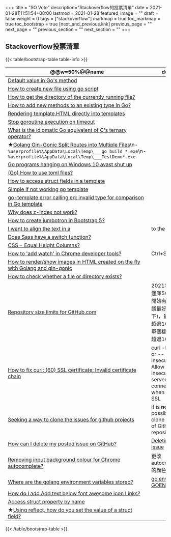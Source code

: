 +++
title = "SO Vote"
description="Stackoverflow的投票清單"
date = 2021-01-28T11:51:54+08:00
lastmod = 2021-01-28
featured_image = ""
draft = false
weight = 0
tags = ["stackoverflow"]
markmap = true
toc_markmap = true
toc_bootstrap = true
[next_and_previous.link]
previous_page = ""
next_page = ""
previous_section = ""
next_section = ""
+++


## Stackoverflow投票清單

{{< table/bootstrap-table table-info >}}

| @@w=50%@@name | desc |
| ---- | ---- |
| [Default value in Go's method]
| [How to create new file using go script]
[How to get the directory of the currently running file?] |
[How to add new methods to an existing type in Go?] |
[Rendering template.HTML directly into templates] |
[Stop goroutine execution on timeout] |
[What is the idiomatic Go equivalent of C's ternary operator?] |
★[Golang Gin-Gonic Split Routes into Multiple Files]\n- ``%userprofile%\AppData\Local\Temp\___go_build_*.exe``\n- ``%userprofile%\AppData\Local\Temp\___TestDemo*.exe`` |
[Go programs hanging on Windows 10 avast shut up] |
[(Go) How to use toml files?] |
[How to access struct fields in a template] |
[Simple if not working go template] |
[go-template error calling eq: invalid type for comparison in Go template] |
[Why does z-index not work?] |
[How to create jumbotron in Bootstrap 5?] |
[I want to align the text in a <td> to the top] |
[Does Sass have a switch function?] |
[CSS - Equal Height Columns?] |
[How to 'add watch' in Chrome developer tools?] | Ctrl+Shift+A
[How to render/show images in HTML created on the fly with Golang and gin-gonic] |
[How to check whether a file or directory exists?] |
[Repository size limits for GitHub.com] | 2021年，每個庫5GB以上開始有警告(建議最好在1GB下)，最多不可超過100GB，單個檔案不可超過100MB
[How to fix curl: (60) SSL certificate: Invalid certificate chain] | curl -k\n-k or --insecure Allow insecure server connections when using SSL
[Seeking a way to clone the issues for github projects] | It is **not** possible to clone issues of GitHub repositories.
[How can I delete my posted issue on GitHub?] | [Deleting an issue](https://docs.github.com/en/github/managing-your-work-on-github/deleting-an-issue)
[Removing input background colour for Chrome autocomplete?] | 更改autocomplete的顏色
[Where are the golang environment variables stored?] | [go env GOENV](https://stackoverflow.com/a/64021609)
[How do I add Add text below font awesome icon Links?] |
[Access struct property by name] |
★[Using reflect, how do you set the value of a struct field?] |


[Default value in Go's method]: https://stackoverflow.com/a/23650312/
[How to create new file using go script]: https://stackoverflow.com/a/46749116/
[How to get the directory of the currently running file?]: https://stackoverflow.com/a/53913521/
[How to convert interface{} to string?]: https://stackoverflow.com/a/27158543/
[How to add new methods to an existing type in Go?]: https://stackoverflow.com/a/28800807/
[Rendering template.HTML directly into templates]: https://stackoverflow.com/a/21435808/
[Stop goroutine execution on timeout]: https://stackoverflow.com/a/50579561/
[What is the idiomatic Go equivalent of C's ternary operator?]: https://stackoverflow.com/a/34636594/
[Golang Gin-Gonic Split Routes into Multiple Files]: https://stackoverflow.com/q/42967235/
[How do I list the public methods of a package in golang]: https://stackoverflow.com/q/41629293/
[Go programs hanging on Windows 10 avast shut up]: https://stackoverflow.com/a/34057027
[(Go) How to use toml files?]: https://stackoverflow.com/a/61209118
[How to access struct fields in a template]: https://stackoverflow.com/a/49230385
[Simple if not working go template]: https://stackoverflow.com/a/40495123
[go-template error calling eq: invalid type for comparison in Go template]: https://stackoverflow.com/a/51923491
[Why does z-index not work?]: https://stackoverflow.com/a/9191845
[How to create jumbotron in Bootstrap 5?]: https://stackoverflow.com/a/63142090
[I want to align the text in a <td> to the top]: https://stackoverflow.com/q/5671687
[Does Sass have a switch function?]: https://stackoverflow.com/a/33207817
[CSS - Equal Height Columns?]: https://stackoverflow.com/q/2114757
[How to 'add watch' in Chrome developer tools?]: https://stackoverflow.com/a/27247584
[How to render/show images in HTML created on the fly with Golang and gin-gonic]: https://stackoverflow.com/a/57020723
[How to check whether a file or directory exists?]: https://stackoverflow.com/a/51077254
[Repository size limits for GitHub.com]: https://stackoverflow.com/a/59479166
[How to fix curl: (60) SSL certificate: Invalid certificate chain]: https://stackoverflow.com/a/22170951
[Seeking a way to clone the issues for github projects]: https://stackoverflow.com/q/56437562
[How can I delete my posted issue on GitHub?]: https://webapps.stackexchange.com/a/124784
[Removing input background colour for Chrome autocomplete?]: https://stackoverflow.com/a/46829178
[Where are the golang environment variables stored?]: https://stackoverflow.com/q/40825613
[How do I add Add text below font awesome icon Links?]: https://stackoverflow.com/a/41285702
[Access struct property by name]: https://stackoverflow.com/q/18930910
[Using reflect, how do you set the value of a struct field?]: https://stackoverflow.com/a/6396678

{{< /table/bootstrap-table >}}


[golang使用webAssembly的方式]: https://zhuanlan.zhihu.com/p/64873683
[github.com/anymost/Go-WebAssembly]: https://github.com/anymost/Go-WebAssembly
[Bootstrap教學 - 利用HTML + CSS，完整編寫網站外觀示範]: https://www.youtube.com/watch?v=9X1graZtuPs
